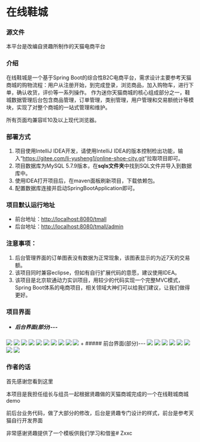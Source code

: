 # 在线鞋城
### 源文件
本平台是改编自贤趣所制作的天猫电商平台
### 介绍
在线鞋城是一个基于Spring Boot的综合性B2C电商平台，需求设计主要参考天猫商城的购物流程：用户从注册开始，到完成登录，浏览商品，加入购物车，进行下单，确认收货，评价等一系列操作。
作为迷你天猫商城的核心组成部分之一，鞋城数据管理后台包含商品管理，订单管理，类别管理，用户管理和交易额统计等模块，实现了对整个商城的一站式管理和维护。

所有页面均兼容IE10及以上现代浏览器。

### 部署方式
1. 项目使用IntelliJ IDEA开发，请使用IntelliJ IDEA的版本控制检出功能，输入“<https://gitee.com/li-yusheng1/online-shoe-city.git>”拉取项目即可。
2. 项目数据库为MySQL 5.7.9版本，在**sqls文件夹**中找到SQL文件并导入到数据库中。
3. 使用IDEA打开项目后，在maven面板刷新项目，下载依赖包。
4. 配置数据库连接并启动SpringBootApplication即可。

### 项目默认运行地址
+ 前台地址：<http://localhost:8080/tmall>
+ 后台地址：<http://localhost:8080/tmall/admin>

### 注意事项：
1. 后台管理界面的订单图表没有数据为正常现象，该图表显示的为近7天的交易额。
2. 该项目同时兼容eclipse，但如有自行扩展代码的意愿，建议使用IDEA。
3. 该项目是北京软通动力实训项目，用较少的代码实现一个完整MVC模式，Spring Boot体系的电商项目，相关领域大神们可以给我们建议，让我们做得更好。

### 项目界面
+ ##### 后台界面(部分)---
<img src="screenshot/admin/主页.jpg">
<img src="screenshot/admin/所有产品.jpg">
<img src="screenshot/admin/产品详情.jpg">
<img src="screenshot/admin/产品分类.jpg">
<img src="screenshot/admin/分类详情.jpg">
<img src="screenshot/admin/用户管理.jpg">
<img src="screenshot/admin/用户详情.jpg">
<img src="screenshot/admin/订单列表.jpg">
<img src="screenshot/admin/订单详情.jpg">
<img src="screenshot/admin/我的账户.jpg">
+ ##### 前台界面(部分)---
<img src="screenshot/fore/登陆页面.jpg">
<img src="screenshot/fore/首页.jpg">
<img src="screenshot/fore/产品详情.jpg">
<img src="screenshot/fore/下单页面.jpg">
<img src="screenshot/fore/订单页面.jpg">
<img src="screenshot/fore/确认收货.jpg">
<img src="screenshot/fore/产品列表.jpg">
<img src="screenshot/fore/购物车.jpg">

### 作者的话

首先感谢您看到这里

本项目是我担任组长与组员一起根据贤趣做的天猫商城完成的一个在线鞋城商城demo

前后台业务代码，做了大部分的修改，后台是贤趣专门设计的样式，前台是参考天猫自行开发界面

非常感谢贤趣提供了一个模板供我们学习和借鉴# Zxxc
